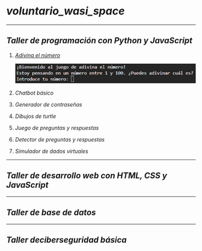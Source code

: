 # ***voluntario_wasi_space***
***
## ***Taller de programación con Python y JavaScript***
1. _[Adivina el número](<img src="https://github.com/alexander5243188/voluntario_wasi_space/blob/main/adivina.py](https://github.com/alexander5243188/voluntario_wasi_space/blob/main/tp%20python%20js/juego%20adivina%20numero/adivina.py">)_
   
   ![adivina](/tp%20python%20js/juego%20adivina%20numero/img/adivina.png)
2. _Chatbot básico_
3. _Generador de contraseñas_
4. _Dibujos de turtle_
5. _Juego de preguntas y respuestas_
6. _Detector de preguntas y respuestas_
7. _Simulador de dados virtuales_

***
## ***Taller de desarrollo web con HTML, CSS y JavaScript***
***
## ***Taller de base de datos***
***
## ***Taller deciberseguridad básica***

